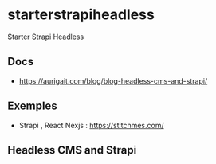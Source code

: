 # starterstrapiheadless
Starter  Strapi  Headless 

## Docs
- https://aurigait.com/blog/blog-headless-cms-and-strapi/

## Exemples
- Strapi , React Nexjs :  https://stitchmes.com/

## Headless CMS and Strapi
